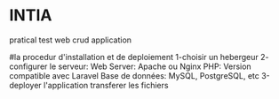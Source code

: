 # INTIA
pratical test web crud application

#la procedur d'installation et de deploiement
1-choisir un hebergeur
2- configurer le serveur:
Web Server: Apache ou Nginx
PHP: Version compatible avec Laravel 
Base de données: MySQL, PostgreSQL, etc
3-deployer l'application 
transferer les fichiers
